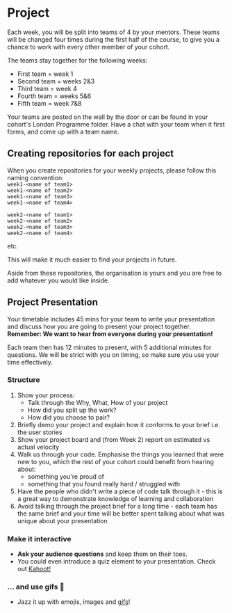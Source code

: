 # Project

Each week, you will be split into teams of 4 by your mentors. These teams will be changed four times during the first half of the course, to give you a chance to work with every other member of your cohort.

The teams stay together for the following weeks:

- First team = week 1
- Second team = weeks 2&3
- Third team = week 4
- Fourth team = weeks 5&6
- Fifth team = week 7&8

Your teams are posted on the wall by the door or can be found in your cohort's London Programme folder. Have a chat with your team when it first forms, and come up with a team name.

## Creating repositories for each project

When you create repositories for your weekly projects, please follow this naming convention:  
`week1-<name of team1>`  
`week1-<name of team2>`  
`week1-<name of team3>`  
`week1-<name of team4>`

`week2-<name of team1>`  
`week2-<name of team2>`  
`week2-<name of team3>`  
`week2-<name of team4>`

etc.

This will make it much easier to find your projects in future.

Aside from these repositories, the organisation is yours and you are free to add whatever you would like inside.

## Project Presentation

Your timetable includes 45 mins for your team to write your presentation and discuss how you are going to present your project together.
**Remember: We want to hear from everyone during your presentation!**

Each team then has 12 minutes to present, with 5 additional minutes for questions. We will be strict with you on timing, so make sure you use your time effectively.

### Structure

1. Show your process:
   - Talk through the Why, What, How of your project
   - How did you split up the work?
   - How did you choose to pair?
2. Briefly demo your project and explain how it conforms to your brief i.e. the user stories
3. Show your project board and (from Week 2) report on estimated vs actual velocity
4. Walk us through your code. Emphasise the things you learned that were new to you, which the rest of your cohort could benefit from hearing about:
   - something you're proud of
   - something that you found really hard / struggled with
5. Have the people who didn't write a piece of code talk through it - this is a great way to demonstrate knowledge of learning and collaboration
6. Avoid talking through the project brief for a long time - each team has the same brief and your time will be better spent talking about what was unique about your presentation

### Make it interactive

- **Ask your audience questions** and keep them on their toes.
- You could even introduce a quiz element to your presentation. Check out [Kahoot!](https://kahoot.com)

### ... and use gifs :tada:

- Jazz it up with emojis, images and [gifs](https://giphy.com)!
